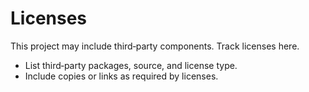 # Licenses

This project may include third‑party components. Track licenses here.

- List third‑party packages, source, and license type.
- Include copies or links as required by licenses.
